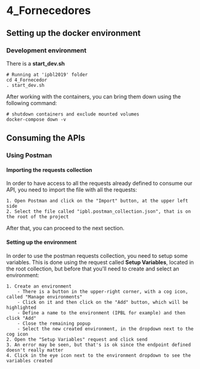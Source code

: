 # 4_Fornecedores


## Setting up the docker environment
### Development environment
There is a **start_dev.sh** 
```shellscript
# Running at 'ipbl2019' folder
cd 4_Fornecedor
. start_dev.sh
```

After working with the containers, you can bring them down using the following command:
```shellscript
# shutdown containers and exclude mounted volumes
docker-compose down -v
```


## Consuming the APIs
### Using Postman

#### Importing the requests collection
In order to have access to all the requests already defined to consume our API, you need to import the file with all the requests:

    1. Open Postman and click on the "Import" button, at the upper left side
    2. Select the file called "ipbl.postman_collection.json", that is on the root of the project

After that, you can proceed to the next section.

#### Setting up the environment
In order to use the postman requests collection, you need to setup some
variables. This is done using the request called **Setup Variables**, located
in the root collection, but before that you'll need to create and select an
environment:

    1. Create an environment
        - There is a button in the upper-right corner, with a cog icon, called "Manage environments"
        - Click on it and then click on the "Add" button, which will be highlighted
        - Define a name to the environment (IPBL for example) and then click "Add"
        - Close the remaining popup
        - Select the new created environment, in the dropdown next to the cog icon
    2. Open the "Setup Variables" request and click send
    3. An error may be seen, but that's is ok since the endpoint defined doesn't really matter
    4. Click in the eye icon next to the environment dropdown to see the variables created
